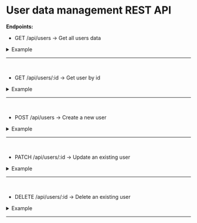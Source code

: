 # User data management REST API

**Endpoints:**



- GET /api/users -> Get all users data
<details>
  <summary>Example</summary>
  <img src="https://dev-to-uploads.s3.amazonaws.com/uploads/articles/29zqf7ubrzlqaforjegm.JPG" />
</details>

___

<br>

- GET /api/users/:id -> Get user by id
<details>
  <summary>Example</summary>
  <img src="https://dev-to-uploads.s3.amazonaws.com/uploads/articles/exigabr3hqegud7i9jaz.JPG" />
</details>

---

<br>

- POST /api/users -> Create a new user
<details>
  <summary>Example</summary>
  <img src="https://dev-to-uploads.s3.amazonaws.com/uploads/articles/baaj0xu2heofcoikk1r7.JPG" />
</details>

---

<br>
  
- PATCH /api/users/:id -> Update an existing user
<details>
  <summary>Example</summary>
  <img src="https://dev-to-uploads.s3.amazonaws.com/uploads/articles/fbou1rt4saz2bmk4ku8z.JPG" />
</details>

---

<br>

- DELETE /api/users/:id -> Delete an existing user
<details>
  <summary>Example</summary>
  <img src="https://dev-to-uploads.s3.amazonaws.com/uploads/articles/dkdbrlcn6fkepcc5c4g1.JPG" />
</details>

---

<br>


